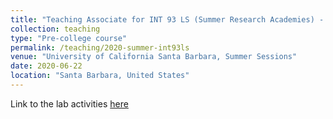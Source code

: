 ```yaml
---
title: "Teaching Associate for INT 93 LS (Summer Research Academies) - Thinking Machines: A Dive into the Modern AI"
collection: teaching
type: "Pre-college course"
permalink: /teaching/2020-summer-int93ls
venue: "University of California Santa Barbara, Summer Sessions"
date: 2020-06-22
location: "Santa Barbara, United States"
---
```


Link to the lab activities [here](https://github.com/JKozerawski/SRA-2020)
